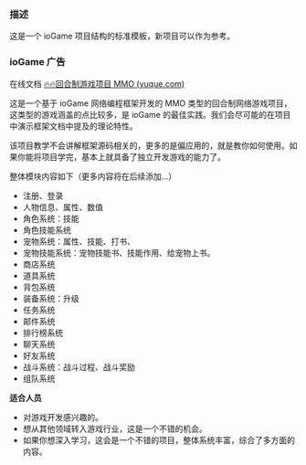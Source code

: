 ### 描述
这是一个 ioGame 项目结构的标准模板，新项目可以作为参考。



### ioGame 广告

在线文档 [🔥🔥回合制游戏项目 MMO (yuque.com)](https://www.yuque.com/iohao/game/sw08q89x3x7kiuhx)



这是一个基于 ioGame 网络编程框架开发的 MMO 类型的回合制网络游戏项目，这类型的游戏涵盖的点比较多，是 ioGame 的最佳实践。我们会尽可能的在项目中演示框架文档中提及的理论特性。



该项目教学不会讲解框架源码相关的，更多的是偏应用的，就是教你如何使用。如果你能将项目学完，基本上就具备了独立开发游戏的能力了。



整体模块内容如下（更多内容将在后续添加...）

- 注册、登录
- 人物信息、属性、数值
- 角色系统：技能
- 角色技能系统
- 宠物系统：属性、技能、打书、
- 宠物技能系统：宠物技能书、技能作用、给宠物上书。
- 商店系统
- 道具系统
- 背包系统
- 装备系统：升级
- 任务系统
- 邮件系统
- 排行榜系统
- 聊天系统
- 好友系统
- 战斗系统：战斗过程、战斗奖励
- 组队系统



**适合人员**

- 对游戏开发感兴趣的。
- 想从其他领域转入游戏行业，这是一个不错的机会。
- 如果你想深入学习，这会是一个不错的项目，整体系统丰富，综合了多方面的内容。

